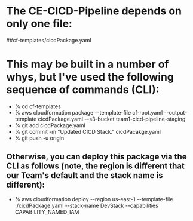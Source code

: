 # The CE-CICD-Pipeline depends on only one file:

##cf-templates/cicdPackage.yaml

# This may be built in a number of whys, but I've used the following sequence of commands (CLI):

- % cd cf-templates
- % aws cloudformation package --template-file cf-root.yaml --output-template cicdPackage.yaml --s3-bucket team1-cicd-pipeline-staging
- % git add cicdPackage.yaml
- % git commit -m "Updated CICD Stack." cicdPacakge.yaml
- % git push -u origin

## Otherwise, you can deploy this package via the CLI as follows (note, the region is different that our Team's default and the stack name is different):

- % aws cloudformation deploy --region us-east-1 --template-file ./cicdPackage.yaml --stack-name DevStack --capabilities  CAPABILITY_NAMED_IAM


